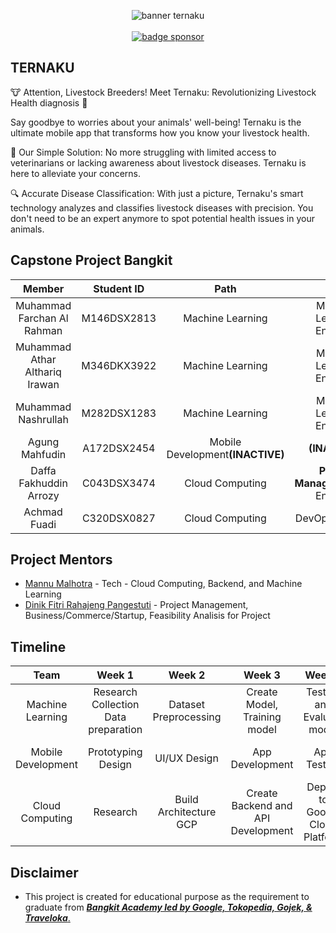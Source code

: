 <p align="center">
    <img alt="banner ternaku" src="https://github.com/Ternaku-id/banner/blob/main/thumbnail-github-1.jpg"><br>
    <br>
    <a href="https://saweria.co/ternakuid"><img alt="badge sponsor" src="https://img.shields.io/badge/sponsor-30363D?style=for-the-badge&logo=GitHub-Sponsors&logoColor=#white"></a>
</p>

## TERNAKU
  
🐮 Attention, Livestock Breeders! Meet Ternaku: Revolutionizing Livestock Health diagnosis 🚀

Say goodbye to worries about your animals' well-being! Ternaku is the ultimate mobile app that transforms how you know your livestock health.

🌟 Our Simple Solution: No more struggling with limited access to veterinarians or lacking awareness about livestock diseases. Ternaku is here to alleviate your concerns.

🔍 Accurate Disease Classification: With just a picture, Ternaku's smart technology analyzes and classifies livestock diseases with precision. You don't need to be an expert anymore to spot potential health issues in your animals.

## Capstone Project Bangkit

|            Member           | Student ID |        Path        |                    Role                    |                                                       Contacts                                                      |
| :-------------------------: | :--------: | :----------------: | :----------------------------------------: | :-----------------------------------------------------------------------------------------------------------------: |
|        Muhammad Farchan Al Rahman   | M146DSX2813 |  Machine Learning  |   Machine Learning Engineer |           [LinkedIn](https://www.linkedin.com/in/muhammad-farchan-al-rahman-865a79266) or [Github](https://github.com/mfarchan-arm)           |
|      Muhammad Athar Althariq Irawan     | M346DKX3922 |  Machine Learning  |          Machine Learning Engineer         |   [LinkedIn](https://www.linkedin.com/in/atharalthariq) or [Github](https://github.com/athar3)  |
|     Muhammad Nashrullah     | M282DSX1283 | Machine Learning |          Machine Learning Engineer          |            [LinkedIn](https://www.linkedin.com/in/muhammad-nashrullah-868521267/) or [Github](https://github.com/Nashrul137)             |
|      Agung Mahfudin     | A172DSX2454 | Mobile Development<b>(INACTIVE)</b> |          <b>(INACTIVE)</b>          |   <b>(INACTIVE)</b>     |
|     Daffa Fakhuddin Arrozy     | C043DSX3474 |   Cloud Computing  |               <b>Project Manager</b>,DevOps Engineer              |            [LinkedIn](https://www.linkedin.com/in/daffa-fakhuddin-arrozy-52a347254/) or [Github](https://github.com/daffatgi02)           |
| Achmad Fuadi | C320DSX0827 |   Cloud Computing  |          DevOps Engineer         | [LinkedIn](https://www.linkedin.com/in/achmad-fuadi-115a83220) or [Github](https://github.com/AchmadFuadi) |

## Project Mentors

- [Mannu Malhotra](https://www.linkedin.com/in/mannuscript) - Tech - Cloud Computing, Backend, and Machine Learning
- [Dinik Fitri Rahajeng Pangestuti](https://www.linkedin.com/in/dinik-fitri-rahajeng-pangestuti-3880451bb) - Project Management, Business/Commerce/Startup, Feasibility Analisis for Project

## Timeline

| Team | Week 1 | Week 2 | Week 3 | Week 4 | Week 5 |
| :-: | :-: | :-: | :-: | :-: | :-: |
| Machine Learning | Research Collection Data preparation | Dataset Preprocessing | Create Model, Training model | Testing and Evaluate model | Final Testing and Deployment |
| Mobile Development | Prototyping Design | UI/UX Design | App Development | App Testing | Final Testing and Deployment |
| Cloud Computing | Research | Build Architecture GCP | Create Backend and API Development | Deploy to Google Cloud Platform | Final Testing and Deployment |

## Disclaimer
-   This project is created for educational purpose as the requirement to graduate from [**_Bangkit Academy led by Google, Tokopedia, Gojek, & Traveloka_**.](https://www.linkedin.com/company/bangkit-academy/mycompany/)
